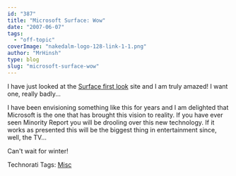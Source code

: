 ```yaml
---
id: "387"
title: "Microsoft Surface: Wow"
date: "2007-06-07"
tags: 
  - "off-topic"
coverImage: "nakedalm-logo-128-link-1-1.png"
author: "MrHinsh"
type: blog
slug: "microsoft-surface-wow"
---
```


I have just looked at the [Surface first look](http://www.microsoft.com/surface/) site and I am truly amazed! I want one, really badly...

I have been envisioning something like this for years and I am delighted that Microsoft is the one that has brought this vision to reality. If you have ever seen Minority Report you will be drooling over this new technology. If it works as presented this will be the biggest thing in entertainment since, well, the TV...

Can't wait for winter!

Technorati Tags: [Misc](http://technorati.com/tags/Misc)



